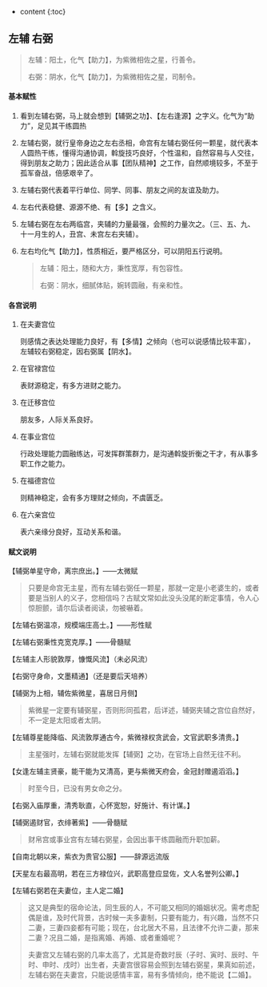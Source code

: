 

* content
{:toc}


## 左辅 右弼
> 左辅：阳土，化气【助力】，为紫微相佐之星，行善令。
>
> 右弼：阴水，化气【助力】，为紫微相佐之星，司制令。

#### 基本赋性

1. 看到左辅右弼，马上就会想到【辅弼之功】、【左右逢源】之字义。化气为“助力”，足见其干练圆热

2. 左辅右弼，就行皇帝身边之左右丞相，命宫有左辅右弼任何一颗星，就代表本人圆热干练，懂得沟通协调，斡旋技巧良好，个性温和，自然容易与人交往，得到朋友之助力；因此适合从事【团队精神】之工作，自然顺境较多，不至于孤军奋战，倍感艰辛了。

3. 左辅右弼代表着平行单位、同学、同事、朋友之间的友谊及助力。

4. 左右代表稳健、源源不绝、有【多】之含义。

5. 左辅右弼在左右两临宫，夹辅的力量最强，会照的力量次之。（三、五、九、十一月生的人，丑宫、未宫左右夹辅）。

6. 左右均化气【助力】，性质相近，要严格区分，可以阴阳五行说明。

   > 左辅：阳土，随和大方，秉性宽厚，有包容性。
   >
   > 右弼：阴水，细腻体贴，婉转圆融，有亲和性。

#### 各宫说明

1. 在夫妻宫位

   则感情之表达处理能力良好，有【多情】之倾向（也可以说感情比较丰富），左辅较右弼稳定，因右弼属【阴水】。

2. 在官禄宫位

   表财源稳定，有多方进财之能力。

3. 在迁移宫位

   朋友多，人际关系良好。

4. 在事业宫位

   行政处理能力圆融练达，可发挥群策群力，是沟通斡旋折衡之干才，有从事多职工作之能力。

5. 在福德宫位

   则精神稳定，会有多方理财之倾向，不虞匮乏。

6. 在六亲宫位

   表六亲缘分良好，互动关系和谐。

#### 赋文说明

【辅弼单星守命，离宗庶出。】——太微赋

> 只要是命宫无主星，而有左辅右弼任一颗星，那就一定是小老婆生的，或者要是当别人的义子，您相信吗？古赋文常如此没头没尾的断定事情，令人心惊胆颤，请尔后读者阅读，勿被嚇着。

【左辅右弼温凉，规模端庄高士。】——形性赋

【左辅右弼秉性克宽克厚。】——骨髓赋

【左辅主人形貌敦厚，慷慨风流】（未必风流）

【右弼守身命，文墨精通】（还是要后天培养）

【辅弼为上相，辅佐紫微星，喜居日月侧】

> 紫微星一定要有辅弼星，否则形同孤君，后详述，辅弼夹辅之宫位自然好，不一定是太阳或者太阴。

【左辅尊星能降临、风流敦厚通古今，紫微禄权贪武会，文官武职多清贵。】

>主星强时，左辅右弼就能发挥【辅弼】之功，在官场上自然无往不利。

【女逢左辅主贤豪，能干能为又清高，更与紫微天府会，金冠封赠遏滔滔。】

> 时至今日，已没有男女命之分。

【右弼入庙厚重，清秀耿直，心怀宽恕，好施计、有计谋。】

【辅弼遏财官，衣绯著紫】——骨髓赋

> 财帛宫或事业宫有左辅右弼星，会因出事干练圆融而升职加薪。

【自南北朝以来，紫衣为贵官公服】——辞源远流版

【天星左右最高明，若在三方禄位兴，武职高登应显佐，文人名誉列公卿。】

【左辅右弼若在夫妻位，主人定二婚】

> 这又是典型的宿命论法，同生辰的人，不可能又相同的婚姻状况。需考虑配偶是谁，及时代背景，古时候一夫多妻制，只要有能力，有兴趣，当然不只二妻，三妻四妾都有可能；现在，台北居大不易，且法律不允许二妻，那来二妻？况且二婚，是指离婚、再婚、或者重婚呢？
>
> 夫妻宫又左辅右弼的几率太高了，尤其是奇数时辰（子时、寅时、辰时、午时、申时、戌时）出生者，夫妻宫很容易会照到左辅右弼星，果真如前述，左辅右弼在夫妻宫，只能说感情丰富，易有多情倾向，绝不能说【二婚】。














